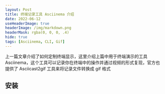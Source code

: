 ```yaml
---
layout: Post
title: 终端记录工具 Asciinema 介绍
date: 2022-06-12
useHeaderImage: true
headerImage: /img/markdown.png
headerMask: rgba(0, 0, 0, .4)
hide: true
tags: [Asciinema, CLI, Gif]
---
```


上一篇文章介绍了如何定制终端显示，这里介绍上篇中用于终端演示的工具 Asciinema，这个工具可以记录你在终端中的操作并通过视频的形式复现，官方也提供了 Asciicast2gif 工具来将记录文件转换成 gif 格式

<!-- more -->

## 安装

